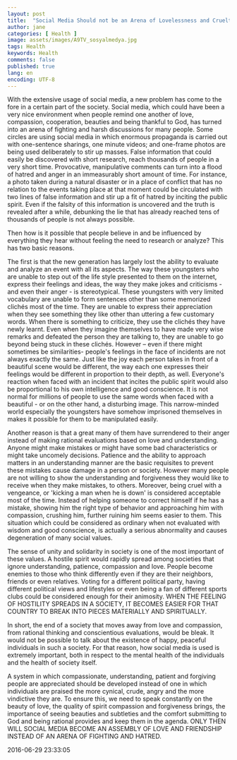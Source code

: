 ```yaml
---
layout: post
title:  "Social Media Should not be an Arena of Lovelessness and Cruelty"
author: jane
categories: [ Health ]
image: assets/images/A9TV_sosyalmedya.jpg
tags: Health
keywords: Health
comments: false
published: true
lang: en
encoding: UTF-8
---
```


With the extensive usage of social media, a new problem has come to the fore in a certain part of the society. Social media, which could have been a very nice environment when people remind one another of love, compassion, cooperation, beauties and being thankful to God, has turned into an arena of fighting and harsh discussions for many people. Some circles are using social media in which enormous propaganda is carried out with one-sentence sharings, one minute videos; and one-frame photos are being used deliberately to stir up masses. False information that could easily be discovered with short research, reach thousands of people in a very short time. Provocative, manipulative comments can turn into a flood of hatred and anger in an immeasurably short amount of time. For instance, a photo taken during a natural disaster or in a place of conflict that has no relation to the events taking place at that moment could be circulated with two lines of false information and stir up a fit of hatred by inciting the public spirit. Even if the falsity of this information is uncovered and the truth is revealed after a while, debunking the lie that has already reached tens of thousands of people is not always possible. 

Then how is it possible that people believe in and be influenced by everything they hear without feeling the need to research or analyze?  This has two basic reasons.

The first is that the new generation has largely lost the ability to evaluate and analyze an event with all its aspects. The way these youngsters who are unable to step out of the life style presented to them on the internet, express their feelings and ideas, the way they make jokes and criticisms - and even their anger - is stereotypical. These youngsters with very limited vocabulary are unable to form sentences other than some memorized clichés most of the time. They are unable to express their appreciation when they see something they like other than uttering a few customary words. When there is something to criticize, they use the clichés they have newly learnt. Even when they imagine themselves to have made very wise remarks and defeated the person they are talking to, they are unable to go beyond being stuck in these clichés. However – even if there might sometimes be similarities- people's feelings in the face of incidents are not always exactly the same. Just like the joy each person takes in front of a beautiful scene would be different, the way each one expresses their feelings would be different in proportion to their depth, as well. Everyone's reaction when faced with an incident that incites the public spirit would also be proportional to his own intelligence and good conscience. It is not normal for millions of people to use the same words when faced with a beautiful - or on the other hand, a disturbing image. This narrow-minded world especially the youngsters have somehow imprisoned themselves in makes it possible for them to be manipulated easily.

Another reason is that a great many of them have surrendered to their anger instead of making rational evaluations based on love and understanding. Anyone might make mistakes or might have some bad  characteristics or might take uncomely decisions. Patience and the ability to approach matters in an understanding manner are the basic requisites to prevent these mistakes cause damage in a person or society. However many people are not willing to show the understanding and forgiveness they would like to receive when they make mistakes, to others. Moreover, being cruel with a vengeance, or 'kicking a man when he is down' is considered acceptable most of the time. Instead of helping someone to correct himself if he has a mistake, showing him the right type of behavior and approaching him with compassion, crushing him, further ruining him seems easier to them. This situation which could be considered as ordinary when not evaluated with wisdom and good conscience, is actually a serious abnormality and causes degeneration of many social values. 

The sense of unity and solidarity in society is one of the most important of these values. A hostile spirit would rapidly spread among societies that ignore understanding, patience, compassion and love. People become enemies to those who think differently even if they are their neighbors, friends or even relatives. Voting for a different political party, having different political views and lifestyles or even being a fan of different sports clubs could be considered enough for their animosity.  WHEN THE FEELING OF HOSTILITY SPREADS IN A SOCIETY, IT BECOMES EASIER FOR THAT COUNTRY TO BREAK INTO PIECES MATERIALLY AND SPIRITUALLY. 

In short, the end of a society that moves away from love and compassion, from rational thinking and conscientious evaluations, would be bleak. It would not be possible to talk about the existence of happy, peaceful individuals in such a society. For that reason, how social media is used is extremely important, both in respect to the mental health of the individuals and the health of society itself. 

A system in which compassionate, understanding, patient and forgiving people are appreciated should be developed instead of one in which individuals are praised the more cynical, crude, angry and the more vindictive they are. To ensure this, we need to speak constantly on the beauty of love, the quality of spirit compassion and forgiveness brings, the importance of seeing beauties and subtleties and the comfort submitting to God and being rational provides and keep them in the agenda.  ONLY THEN WILL SOCIAL MEDIA BECOME AN ASSEMBLY OF LOVE AND FRIENDSHIP INSTEAD OF AN ARENA OF FIGHTING AND HATRED.  

2016-06-29 23:33:05
